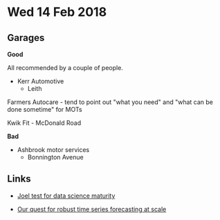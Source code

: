 # Wed 14 Feb 2018

## Garages

**Good**

All recommended by a couple of people.

- Kerr Automotive
    - Leith

Farmers Autocare
    - tend to point out "what you need" and "what can be done sometime" for MOTs

Kwik Fit
    - McDonald Road

**Bad**

- Ashbrook motor services
    - Bonnington Avenue

## Links

- [Joel test for data science maturity](http://guerrilla-analytics.net/joel-test-of-data-science-maturity/)

- [Our quest for robust time series forecasting at scale](http://www.unofficialgoogledatascience.com/2017/04/our-quest-for-robust-time-series.html)